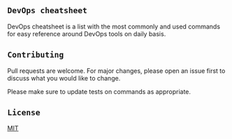 ## `DevOps cheatsheet`

DevOps cheatsheet is a list with the most commonly and used commands for easy reference around DevOps tools on daily basis.

## `Contributing`
Pull requests are welcome. For major changes, please open an issue first to discuss what you would like to change.

Please make sure to update tests on commands as appropriate.

## `License`
[MIT](https://choosealicense.com/licenses/mit/)
